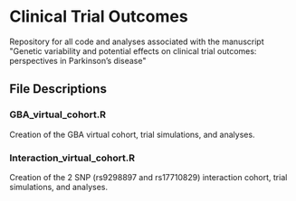 # Clinical Trial Outcomes

Repository for all code and analyses associated with the manuscript "Genetic variability and potential effects on clinical trial outcomes: perspectives in Parkinson’s disease"

## File Descriptions

### GBA_virtual_cohort.R
Creation of the GBA virtual cohort, trial simulations, and analyses.

### Interaction_virtual_cohort.R
Creation of the 2 SNP (rs9298897 and rs17710829) interaction cohort, trial simulations, and analyses. 

